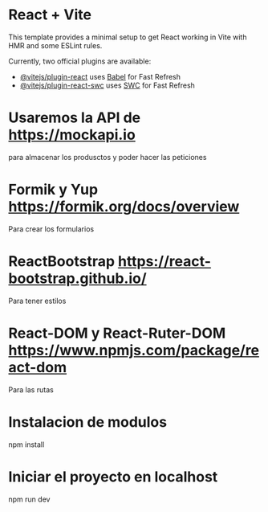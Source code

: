 # React + Vite

This template provides a minimal setup to get React working in Vite with HMR and some ESLint rules.

Currently, two official plugins are available:

- [@vitejs/plugin-react](https://github.com/vitejs/vite-plugin-react/blob/main/packages/plugin-react/README.md) uses [Babel](https://babeljs.io/) for Fast Refresh
- [@vitejs/plugin-react-swc](https://github.com/vitejs/vite-plugin-react-swc) uses [SWC](https://swc.rs/) for Fast Refresh

# Usaremos la API de https://mockapi.io

para almacenar los produsctos y poder hacer las peticiones

# Formik y Yup https://formik.org/docs/overview

Para crear los formularios 

# ReactBootstrap https://react-bootstrap.github.io/

Para tener estilos

# React-DOM y React-Ruter-DOM https://www.npmjs.com/package/react-dom

Para las rutas 


# Instalacion de modulos 

npm install

# Iniciar el proyecto en localhost

npm run dev